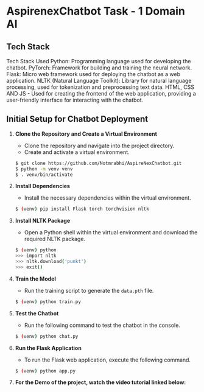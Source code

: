 # AspirenexChatbot Task - 1 Domain AI

## Tech Stack
Tech Stack Used
Python: Programming language used for developing the chatbot.
PyTorch: Framework for building and training the neural network.
Flask: Micro web framework used for deploying the chatbot as a web application.
NLTK (Natural Language Toolkit): Library for natural language processing, used for tokenization and preprocessing text data.
HTML, CSS AND JS - Used for creating the frontend of the web application, providing a user-friendly interface for interacting with the chatbot.

## Initial Setup for Chatbot Deployment

1. **Clone the Repository and Create a Virtual Environment**
   - Clone the repository and navigate into the project directory.
   - Create and activate a virtual environment.
   
   ```bash
   $ git clone https://github.com/Notmrabhi/AspireNexChatbot.git
   $ python -m venv venv
   $ . venv/bin/activate
   ```

2. **Install Dependencies**
   - Install the necessary dependencies within the virtual environment.
   
   ```bash
   $ (venv) pip install Flask torch torchvision nltk
   ```

3. **Install NLTK Package**
   - Open a Python shell within the virtual environment and download the required NLTK package.
   
   ```bash
   $ (venv) python
   >>> import nltk
   >>> nltk.download('punkt')
   >>> exit()
   ```

4. **Train the Model**
   - Run the training script to generate the `data.pth` file.
   
   ```bash
   $ (venv) python train.py
   ```

5. **Test the Chatbot**
   - Run the following command to test the chatbot in the console.
   
   ```bash
   $ (venv) python chat.py
   ```

6. **Run the Flask Application**
   - To run the Flask web application, execute the following command.
   
   ```bash
   $ (venv) python app.py
   ```

7. **For the Demo of the project, watch the video tutorial linked below:**
